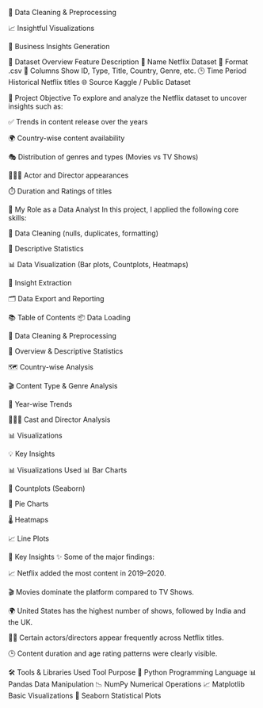 🧹 Data Cleaning & Preprocessing

📈 Insightful Visualizations

🧠 Business Insights Generation

📁 Dataset Overview
Feature	Description
📂 Name	Netflix Dataset
📄 Format	.csv
📍 Columns	Show ID, Type, Title, Country, Genre, etc.
🕒 Time Period	Historical Netflix titles
🌐 Source	Kaggle / Public Dataset

🎯 Project Objective
To explore and analyze the Netflix dataset to uncover insights such as:

✅ Trends in content release over the years

🌍 Country-wise content availability

🎭 Distribution of genres and types (Movies vs TV Shows)

🧑‍🤝‍🧑 Actor and Director appearances

⏱️ Duration and Ratings of titles

🧠 My Role as a Data Analyst
In this project, I applied the following core skills:

🧹 Data Cleaning (nulls, duplicates, formatting)

🧮 Descriptive Statistics

📊 Data Visualization (Bar plots, Countplots, Heatmaps)

🧠 Insight Extraction

🗂️ Data Export and Reporting

📚 Table of Contents
📦 Data Loading

🧹 Data Cleaning & Preprocessing

🧾 Overview & Descriptive Statistics

🗺️ Country-wise Analysis

🎬 Content Type & Genre Analysis

📅 Year-wise Trends

🧑‍🤝‍🧑 Cast and Director Analysis

📊 Visualizations

💡 Key Insights

📊 Visualizations Used
📊 Bar Charts

🧩 Countplots (Seaborn)

🥧 Pie Charts

🌡️ Heatmaps

📈 Line Plots

🧠 Key Insights
✨ Some of the major findings:

📈 Netflix added the most content in 2019–2020.

🎬 Movies dominate the platform compared to TV Shows.

🌍 United States has the highest number of shows, followed by India and the UK.

👩‍🎤 Certain actors/directors appear frequently across Netflix titles.

🕒 Content duration and age rating patterns were clearly visible.

🛠️ Tools & Libraries Used
Tool	Purpose
🐍 Python	Programming Language
📊 Pandas	Data Manipulation
📉 NumPy	Numerical Operations
📈 Matplotlib	Basic Visualizations
🌈 Seaborn	Statistical Plots
